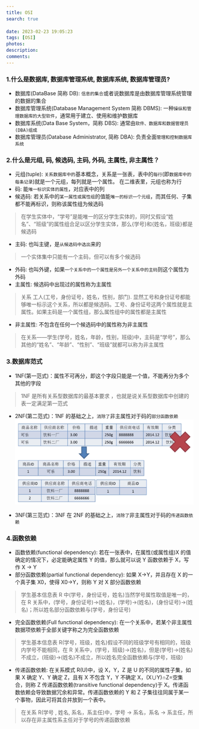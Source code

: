 ```yaml
---
title: OSI
search: true

date: 2023-02-23 19:05:23
tags: [OSI]
photos:
description:
comments:
---
```


### 1.什么是数据库, 数据库管理系统, 数据库系统, 数据库管理员?

- 数据库(DataBase 简称 DB): `信息的集合`或者说数据库是由数据库管理系统管理的数据的集合
- 数据库管理系统(Database Management System 简称 DBMS): 一种`操纵和管理数据库的大型软件`，通常用于建立、使用和维护数据库
- 数据库系统(Data Base System，简称 DBS): 通常由`软件、数据库和数据管理员(DBA)组成`
- 数据库管理员(Database Administrator, 简称 DBA): 负责全面`管理和控制数据库系统`

### 2.什么是元组, 码, 候选码, 主码, 外码, 主属性, 非主属性？

- 元组(tuple): `关系数据库中的`基本概念，关系是一张表，表中的`每行`(即`数据库中的每条记录`)就是一个元组，每列就是一个属性。 在二维表里，元组也称为行
- 码: 能`唯一标识实体的属性`，对应表中的列
- 候选码: 若关系中的`某一属性或属性组`的值能`唯一的标识一个元组`，而其任何、子集都不能再标识，则称该属性组为候选码
> 在学生实体中，“学号”是能唯一的区分学生实体的，同时又假设“姓名”、“班级”的属性组合足以区分学生实体，那么{学号}和{姓名，班级}都是候选码

- 主码: 也叫主键，是`从候选码中选出`来的
> 一个实体集中只能有一个主码，但可以有多个候选码

- 外码: 也叫外键，如果`一个关系中的一个属性是另外一个关系中的主码`则这个属性为外码
- 主属性: 候选码中出现过的属性称为主属性
> 关系 工人(工号，身份证号，姓名，性别，部门). 显然工号和身份证号都能够唯一标示这个关系，所以都是候选码。工号、身份证号这两个属性就是主属性。如果主码是一个属性组，那么属性组中的属性都是主属性

- 非主属性: 不包含在任何一个候选码中的属性称为非主属性
> 在关系——学生(学号，姓名，年龄，性别，班级)中，主码是“学号”，那么其他的“姓名”、“年龄”、“性别”、“班级”就都可以称为非主属性


### 3.数据库范式
- 1NF(第一范式)：属性不可再分，即这个字段只能是一个值，不能再分为多个其他的字段
> 1NF 是所有关系型数据库的最基本要求 ，也就是说关系型数据库中创建的表一定满足第一范式

- 2NF(第二范式)：1NF 的基础之上，`消除了`非主属性对于码的`部分函数依赖`
![](./images/2NF.png)

- 3NF(第三范式)：3NF 在 2NF 的基础之上，`消除了`非主属性对于码的`传递函数依赖` 

### 4.函数依赖
- 函数依赖(functional dependency): 若在一张表中，在属性(或属性组)X 的值确定的情况下，必定能确定属性 Y 的值，那么就可以说 Y 函数依赖于 X，写作 X → Y
- 部分函数依赖(partial functional dependency): 如果 X→Y，并且存在 X 的一个真子集 X0，使得 X0→Y，则称 Y 对 X 部分函数依赖
> 学生基本信息表 R 中(学号，身份证号，姓名)当然学号属性取值是唯一的，在 R 关系中，(学号，身份证号)->(姓名)，(学号)->(姓名)，(身份证号)->(姓名)；所以姓名部分函数依赖与(学号，身份证号)

- 完全函数依赖(Full functional dependency): 在一个关系中，若某个非主属性数据项依赖于全部关键字称之为完全函数依赖
> 学生基本信息表 R(学号，班级，姓名)假设不同的班级学号有相同的，班级内学号不能相同，在 R 关系中，(学号，班级)->(姓名)，但是(学号)->(姓名)不成立，(班级)->(姓名)不成立，所以姓名完全函数依赖与(学号，班级)
 
- 传递函数依赖: 在关系模式 R(U)中，设 X，Y，Z 是 U 的不同的属性子集，如果 X 确定 Y、Y 确定 Z，且有 X 不包含 Y，Y 不确定 X，(X∪Y)∩Z=空集合，则称 Z 传递函数依赖(transitive functional dependency)于 X。传递函数依赖会导致数据冗余和异常。传递函数依赖的 Y 和 Z 子集往往同属于某一个事物，因此可将其合并放到一个表中。
> 在关系 R(学号 , 姓名, 系名，系主任)中，学号 → 系名，系名 → 系主任，所以存在非主属性系主任对于学号的传递函数依赖

